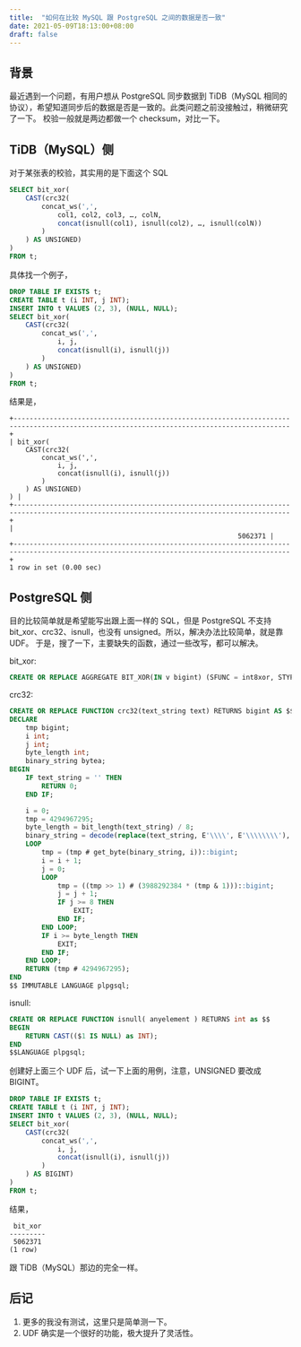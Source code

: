 ```yaml
---
title:  "如何在比较 MySQL 跟 PostgreSQL 之间的数据是否一致"
date: 2021-05-09T18:13:00+08:00
draft: false
---
```


## 背景

最近遇到一个问题，有用户想从 PostgreSQL 同步数据到 TiDB（MySQL 相同的协议），希望知道同步后的数据是否是一致的。此类问题之前没接触过，稍微研究了一下。
校验一般就是两边都做一个 checksum，对比一下。

## TiDB（MySQL）侧

对于某张表的校验，其实用的是下面这个 SQL

```SQL
SELECT bit_xor(
    CAST(crc32(
        concat_ws(',',
            col1, col2, col3, …, colN,
            concat(isnull(col1), isnull(col2), …, isnull(colN))
        )
    ) AS UNSIGNED)
)
FROM t;
```

具体找一个例子，

```SQL
DROP TABLE IF EXISTS t;
CREATE TABLE t (i INT, j INT);
INSERT INTO t VALUES (2, 3), (NULL, NULL);
SELECT bit_xor(
    CAST(crc32(
        concat_ws(',',
            i, j,
            concat(isnull(i), isnull(j))
        )
    ) AS UNSIGNED)
)
FROM t;
```

结果是，

```text
+-------------------------------------------------------------------------------------------------------------------------------------------+
| bit_xor(
    CAST(crc32(
        concat_ws(',',
            i, j,
            concat(isnull(i), isnull(j))
        )
    ) AS UNSIGNED)
) |
+-------------------------------------------------------------------------------------------------------------------------------------------+
|
                                                         5062371 |
+-------------------------------------------------------------------------------------------------------------------------------------------+
1 row in set (0.00 sec)
```

## PostgreSQL 侧

目的比较简单就是希望能写出跟上面一样的 SQL，但是 PostgreSQL 不支持 bit_xor、crc32、isnull，也没有 unsigned。所以，解决办法比较简单，就是靠 UDF。
于是，搜了一下，主要缺失的函数，通过一些改写，都可以解决。

bit_xor:

```SQL
CREATE OR REPLACE AGGREGATE BIT_XOR(IN v bigint) (SFUNC = int8xor, STYPE = bigint);
```

crc32:

```SQL
CREATE OR REPLACE FUNCTION crc32(text_string text) RETURNS bigint AS $$
DECLARE
    tmp bigint;
    i int;
    j int;
    byte_length int;
    binary_string bytea;
BEGIN
    IF text_string = '' THEN
        RETURN 0;
    END IF;

    i = 0;
    tmp = 4294967295;
    byte_length = bit_length(text_string) / 8;
    binary_string = decode(replace(text_string, E'\\\\', E'\\\\\\\\'), 'escape');
    LOOP
        tmp = (tmp # get_byte(binary_string, i))::bigint;
        i = i + 1;
        j = 0;
        LOOP
            tmp = ((tmp >> 1) # (3988292384 * (tmp & 1)))::bigint;
            j = j + 1;
            IF j >= 8 THEN
                EXIT;
            END IF;
        END LOOP;
        IF i >= byte_length THEN
            EXIT;
        END IF;
    END LOOP;
    RETURN (tmp # 4294967295);
END
$$ IMMUTABLE LANGUAGE plpgsql;
```

isnull:

```SQL
CREATE OR REPLACE FUNCTION isnull( anyelement ) RETURNS int as $$
BEGIN
    RETURN CAST(($1 IS NULL) as INT);
END
$$LANGUAGE plpgsql;
```

创建好上面三个 UDF 后，试一下上面的用例，注意，UNSIGNED 要改成 BIGINT。

```SQL
DROP TABLE IF EXISTS t;
CREATE TABLE t (i INT, j INT);
INSERT INTO t VALUES (2, 3), (NULL, NULL);
SELECT bit_xor(
    CAST(crc32(
        concat_ws(',',
            i, j,
            concat(isnull(i), isnull(j))
        )
    ) AS BIGINT)
)
FROM t;
```

结果，

```text
 bit_xor
---------
 5062371
(1 row)
```

跟 TiDB（MySQL）那边的完全一样。

## 后记

1. 更多的我没有测试，这里只是简单测一下。
1. UDF 确实是一个很好的功能，极大提升了灵活性。
